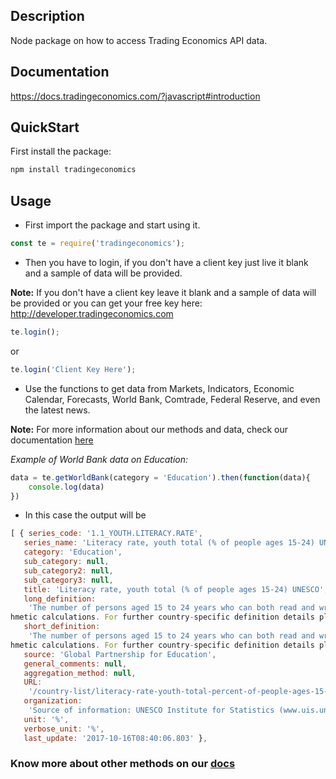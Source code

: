 ## Description
Node package on how to access Trading Economics API data.

## Documentation
https://docs.tradingeconomics.com/?javascript#introduction

## QuickStart
First install the package:

```javascript
npm install tradingeconomics
```

## Usage
  

 - First import the package and start using it. 

```javascript
const te = require('tradingeconomics');
```

 - Then you have to login, if you don't have a client key just live it blank and a sample of data will be provided.

**Note:** If you don't have a client key leave it blank and a sample of data will be provided or you can get your free key here: http://developer.tradingeconomics.com 

```javascript
te.login();
```
or
```javascript
te.login('Client Key Here');
```

 - Use the functions to get data from Markets, Indicators, Economic Calendar, Forecasts, World Bank, Comtrade, Federal Reserve, and even the latest news.
 
 **Note:** For more information about our methods and data, check our documentation [here](https://docs.tradingeconomics.com/?javascript#introduction)

 
*Example of World Bank data on Education:* 

```javascript
data = te.getWorldBank(category = 'Education').then(function(data){
    console.log(data) 
})
```

 - In this case the output will be 

 ```javascript
 [ { series_code: '1.1_YOUTH.LITERACY.RATE',
    series_name: 'Literacy rate, youth total (% of people ages 15-24) UNESCO',
    category: 'Education',
    sub_category: null,
    sub_category2: null,
    sub_category3: null,
    title: 'Literacy rate, youth total (% of people ages 15-24) UNESCO',
    long_definition:
     'The number of persons aged 15 to 24 years who can both read and write with understanding a short simple statement on their everyday life, divided by the population in that age group. Generally, ‘literacy’ also encompasses ‘numeracy’, the ability to make simple arit
hmetic calculations. For further country-specific definition details please refer to the source of information, the UNESCO Institute for Statistics (UIS): www.uis.unesco.org',
    short_definition:
     'The number of persons aged 15 to 24 years who can both read and write with understanding a short simple statement on their everyday life, divided by the population in that age group. Generally, ‘literacy’ also encompasses ‘numeracy’, the ability to make simple arit
hmetic calculations. For further country-specific definition details please refer to the source of information, the UNESCO Institute for Statistics (UIS): www.uis.unesco.org',
    source: 'Global Partnership for Education',
    general_comments: null,
    aggregation_method: null,
    URL:
     '/country-list/literacy-rate-youth-total-percent-of-people-ages-15-24-unesco-wb-data.html                                                                                                                                                                  ',
    organization:
     'Source of information: UNESCO Institute for Statistics (www.uis.unesco.org). Please refer to its website for country-specific details on the specific national data sources and method used. ',
    unit: '%',
    verbose_unit: '%',
    last_update: '2017-10-16T08:40:06.803' },
````

### Know more about other methods on our [docs](https://docs.tradingeconomics.com/?javascript#introduction)
